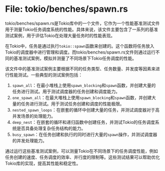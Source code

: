 # File: tokio/benches/spawn.rs

tokio/benches/spawn.rs是Tokio库中的一个文件，它作为一个性能基准测试文件用于测量Tokio任务调度系统的性能。具体来说，该文件主要包含了一系列的基准测试案例，用于评估Tokio在处理大量任务时的性能表现。

在Tokio中，任务是通过执行`tokio::spawn`函数来创建的。这个函数将任务放入Tokio的调度器中进行管理和调度。而tokio/benches/spawn.rs文件则通过运行不同的基准测试案例，模拟并测量了不同场景下Tokio任务调度的性能。

该文件中的基准测试案例主要根据不同的任务类型、任务数量、并发度等因素来进行性能测试。一些典型的测试案例包括：
1. `spawn_all`：在最小堆栈上使用`spawn_blocking`和`spawn`函数，并创建大量的任务进行测试。用于测试调度器的任务创建和调度能力。
2. `one_spawn_all`：在最大堆栈上使用`spawn_blocking`和`spawn`函数，并创建大量的任务进行测试。用于测试任务创建和调度的性能极限。
3. `nested_spawn_loops`：在嵌套的循环中创建大量的任务，并测试调度器对于高并发场景的处理能力。
4. `deep_nest`：在嵌套的循环和递归函数中创建任务，并测试Tokio的任务调度系统是否具备处理复杂任务结构的能力。
5. `busy_spawn`：在任务创建和执行的同时进行大量的`spawn`操作，并测试调度器的并发处理能力。

通过运行这些基准测试案例，可以测量Tokio在不同场景下的任务调度性能，例如任务创建的速度、任务调度的效率、并行度的限制等。这些测试结果可以帮助优化Tokio库的实现，提高其性能和稳定性。

